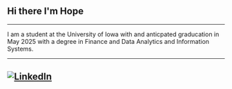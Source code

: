 ## Hi there I'm Hope

---

I am a student at the University of Iowa with and anticpated graducation in May 2025 with a degree in Finance and Data Analytics and Information Systems.

---

## [![LinkedIn](https://img.shields.io/badge/LinkedIn-Connect%20with%20Me-blue)](https://www.linkedin.com/in/hope-arends-9b4117194/)
